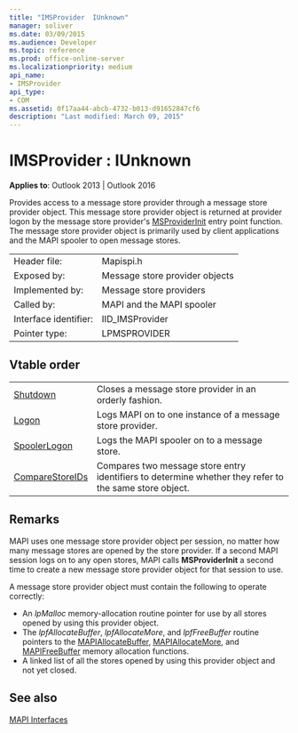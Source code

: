 ```yaml
---
title: "IMSProvider  IUnknown" 
manager: soliver
ms.date: 03/09/2015
ms.audience: Developer
ms.topic: reference
ms.prod: office-online-server
ms.localizationpriority: medium
api_name:
- IMSProvider
api_type:
- COM
ms.assetid: 0f17aa44-abcb-4732-b013-d91652847cf6
description: "Last modified: March 09, 2015"
---
```


# IMSProvider : IUnknown

**Applies to**: Outlook 2013 | Outlook 2016
  
Provides access to a message store provider through a message store provider object. This message store provider object is returned at provider logon by the message store provider's [MSProviderInit](msproviderinit.md) entry point function. The message store provider object is primarily used by client applications and the MAPI spooler to open message stores.
  
|||
|:-----|:-----|
|Header file:  <br/> |Mapispi.h  <br/> |
|Exposed by:  <br/> |Message store provider objects  <br/> |
|Implemented by:  <br/> |Message store providers  <br/> |
|Called by:  <br/> |MAPI and the MAPI spooler  <br/> |
|Interface identifier:  <br/> |IID_IMSProvider  <br/> |
|Pointer type:  <br/> |LPMSPROVIDER  <br/> |

## Vtable order

|||
|:-----|:-----|
|[Shutdown](imsprovider-shutdown.md) <br/> |Closes a message store provider in an orderly fashion. |
|[Logon](imsprovider-logon.md) <br/> |Logs MAPI on to one instance of a message store provider. |
|[SpoolerLogon](imsprovider-spoolerlogon.md) <br/> |Logs the MAPI spooler on to a message store. |
|[CompareStoreIDs](imsprovider-comparestoreids.md) <br/> |Compares two message store entry identifiers to determine whether they refer to the same store object. |

## Remarks

MAPI uses one message store provider object per session, no matter how many message stores are opened by the store provider. If a second MAPI session logs on to any open stores, MAPI calls **MSProviderInit** a second time to create a new message store provider object for that session to use.
  
A message store provider object must contain the following to operate correctly:
  
- An _lpMalloc_ memory-allocation routine pointer for use by all stores opened by using this provider object.
- The _lpfAllocateBuffer_, _lpfAllocateMore_, and _lpfFreeBuffer_ routine pointers to the [MAPIAllocateBuffer](mapiallocatebuffer.md), [MAPIAllocateMore](mapiallocatemore.md), and [MAPIFreeBuffer](mapifreebuffer.md) memory allocation functions.
- A linked list of all the stores opened by using this provider object and not yet closed.

## See also

[MAPI Interfaces](mapi-interfaces.md)
